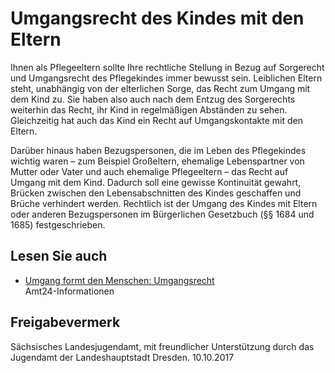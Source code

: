 # Umgangsrecht des Kindes mit den Eltern

Ihnen als Pflegeeltern sollte Ihre rechtliche Stellung in Bezug auf Sorgerecht und Umgangsrecht des Pflegekindes immer bewusst sein. Leiblichen Eltern steht, unabhängig von der elterlichen Sorge, das Recht zum Umgang mit dem Kind zu. Sie haben also auch nach dem Entzug des Sorgerechts weiterhin das Recht, ihr Kind in regelmäßigen Abständen zu sehen. Gleichzeitig hat auch das Kind ein Recht auf Umgangskontakte mit den Eltern.

Darüber hinaus haben Bezugspersonen, die im Leben des Pflegekindes wichtig waren – zum Beispiel Großeltern, ehemalige Lebenspartner von Mutter oder Vater und auch ehemalige Pflegeeltern – das Recht auf Umgang mit dem Kind. Dadurch soll eine gewisse Kontinuität gewahrt, Brücken zwischen den Lebensabschnitten des Kindes geschaffen und Brüche verhindert werden. Rechtlich ist der Umgang des Kindes mit Eltern oder anderen Bezugspersonen im Bürgerlichen Gesetzbuch (§§ 1684 und 1685) festgeschrieben.

## Lesen Sie auch

* [Umgang formt den Menschen: Umgangsrecht](https://amt24dev.sachsen.de/zufi/lebenslagen/5000460)  
  Amt24-Informationen

## Freigabevermerk

Sächsisches Landesjugendamt, mit freundlicher Unterstützung durch das Jugendamt der Landeshauptstadt Dresden. 10.10.2017
